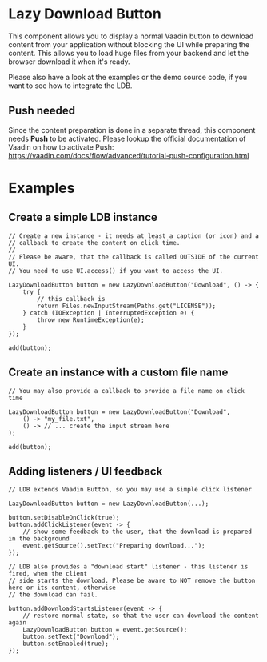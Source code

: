 # Lazy Download Button
This component allows you to display a normal Vaadin button to download content from your application
without blocking the UI while preparing the content. This allows you to load huge files from your backend
and let the browser download it when it's ready.

Please also have a look at the examples or the demo source code, if you want to see how to integrate the LDB.

## Push needed
Since the content preparation is done in a separate thread, this component needs **Push** to be activated.
Please lookup the official documentation of Vaadin on how to activate Push: https://vaadin.com/docs/flow/advanced/tutorial-push-configuration.html

# Examples
## Create a simple LDB instance
```
// Create a new instance - it needs at least a caption (or icon) and a 
// callback to create the content on click time.
//
// Please be aware, that the callback is called OUTSIDE of the current UI.
// You need to use UI.access() if you want to access the UI.

LazyDownloadButton button = new LazyDownloadButton("Download", () -> {
    try {
        // this callback is 
        return Files.newInputStream(Paths.get("LICENSE"));
    } catch (IOException | InterruptedException e) {
        throw new RuntimeException(e);
    }
});

add(button);
```

## Create an instance with a custom file name
```
// You may also provide a callback to provide a file name on click time

LazyDownloadButton button = new LazyDownloadButton("Download", 
    () -> "my_file.txt", 
    () -> // ... create the input stream here 
);

add(button);
```

## Adding listeners / UI feedback
```
// LDB extends Vaadin Button, so you may use a simple click listener

LazyDownloadButton button = new LazyDownloadButton(...);

button.setDisableOnClick(true);
button.addClickListener(event -> {
    // show some feedback to the user, that the download is prepared in the background
    event.getSource().setText("Preparing download...");
});

// LDB also provides a "download start" listener - this listener is fired, when the client
// side starts the download. Please be aware to NOT remove the button here or its content, otherwise
// the download can fail.

button.addDownloadStartsListener(event -> {
    // restore normal state, so that the user can download the content again
    LazyDownloadButton button = event.getSource();
    button.setText("Download"); 
    button.setEnabled(true);
});
```
